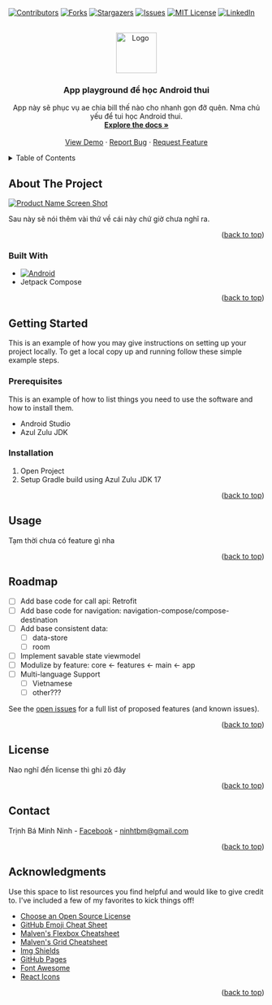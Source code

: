 <!-- Improved compatibility of back to top link: See: https://github.com/420locs/android-playground/pull/73 -->
<a id="readme-top"></a>
<!--
*** Thanks for checking out the Best-README-Template. If you have a suggestion
*** that would make this better, please fork the repo and create a pull request
*** or simply open an issue with the tag "enhancement".
*** Don't forget to give the project a star!
*** Thanks again! Now go create something AMAZING! :D
-->



<!-- PROJECT SHIELDS -->
<!--
*** I'm using markdown "reference style" links for readability.
*** Reference links are enclosed in brackets [ ] instead of parentheses ( ).
*** See the bottom of this document for the declaration of the reference variables
*** for contributors-url, forks-url, etc. This is an optional, concise syntax you may use.
*** https://www.markdownguide.org/basic-syntax/#reference-style-links
-->
[![Contributors][contributors-shield]][contributors-url]
[![Forks][forks-shield]][forks-url]
[![Stargazers][stars-shield]][stars-url]
[![Issues][issues-shield]][issues-url]
[![MIT License][license-shield]][license-url]
[![LinkedIn][linkedin-shield]][linkedin-url]



<!-- PROJECT LOGO -->
<br />
<div align="center">
  <a href="https://github.com/420locs/android-playground">
  <!-- Todo: chèn logo đoạn này mà chưa có logo -->
    <img src="images/logo.png" alt="Logo" width="80" height="80">
  </a>

  <h3 align="center">App playground để học Android thui</h3>

  <p align="center">
  App này sẽ phục vụ ae chia bill thế nào cho nhanh gọn đỡ quên. Nma chủ yếu để tui học Android thui.
    <br />
    <a href="https://github.com/420locs/android-playground"><strong>Explore the docs »</strong></a>
    <br />
    <br />
    <!-- todo: Demo ném vào đây nhưng chưa có demo hehe -->
    <a href="https://github.com/420locs/android-playground">View Demo</a>
    ·
    <a href="https://github.com/420locs/android-playground/issues/new?labels=bug&template=bug-report---.md">Report Bug</a>
    ·
    <a href="https://github.com/420locs/android-playground/issues/new?labels=enhancement&template=feature-request---.md">Request Feature</a>
  </p>
</div>



<!-- TABLE OF CONTENTS -->
<details>
  <summary>Table of Contents</summary>
  <ol>
    <li>
      <a href="#about-the-project">About The Project</a>
      <ul>
        <li><a href="#built-with">Built With</a></li>
      </ul>
    </li>
    <li>
      <a href="#getting-started">Getting Started</a>
      <ul>
        <li><a href="#prerequisites">Prerequisites</a></li>
        <li><a href="#installation">Installation</a></li>
      </ul>
    </li>
    <li><a href="#usage">Usage</a></li>
    <li><a href="#roadmap">Roadmap</a></li>
    <!-- <li><a href="#contributing">Contributing</a></li> -->
    <li><a href="#license">License</a></li>
    <li><a href="#contact">Contact</a></li>
    <li><a href="#acknowledgments">Acknowledgments</a></li>
  </ol>
</details>



<!-- ABOUT THE PROJECT -->
## About The Project
<!-- todo: Chưa có ảnh screenshot luôn vì chưa ra demo mà -->
[![Product Name Screen Shot][product-screenshot]](https://example.com)

Sau này sẽ nói thêm vài thứ về cái này chứ giờ chưa nghĩ ra.

<p align="right">(<a href="#readme-top">back to top</a>)</p>



### Built With

* [![Android][android-badge]][android-url]
* Jetpack Compose

<p align="right">(<a href="#readme-top">back to top</a>)</p>



<!-- GETTING STARTED -->
## Getting Started

This is an example of how you may give instructions on setting up your project locally.
To get a local copy up and running follow these simple example steps.

### Prerequisites

This is an example of how to list things you need to use the software and how to install them.

* Android Studio
* Azul Zulu JDK

### Installation

1. Open Project
2. Setup Gradle build using Azul Zulu JDK 17

<p align="right">(<a href="#readme-top">back to top</a>)</p>



<!-- USAGE EXAMPLES -->
## Usage
<!-- Todo: add feature mới zô đây -->
Tạm thời chưa có feature gì nha

<p align="right">(<a href="#readme-top">back to top</a>)</p>



<!-- ROADMAP -->
## Roadmap

- [ ] Add base code for call api: Retrofit
- [ ] Add base code for navigation: navigation-compose/compose-destination
- [ ] Add base consistent data: 
    - [ ] data-store
    - [ ] room
- [ ] Implement savable state viewmodel
- [ ] Modulize by feature: core <- features <- main <- app
- [ ] Multi-language Support
    - [ ] Vietnamese
    - [ ] other???

See the [open issues](https://github.com/420locs/android-playground/issues) for a full list of proposed features (and known issues).

<p align="right">(<a href="#readme-top">back to top</a>)</p>



<!-- CONTRIBUTING
## Contributing

Contributions are what make the open source community such an amazing place to learn, inspire, and create. Any contributions you make are **greatly appreciated**.

If you have a suggestion that would make this better, please fork the repo and create a pull request. You can also simply open an issue with the tag "enhancement".
Don't forget to give the project a star! Thanks again!

1. Fork the Project
2. Create your Feature Branch (`git checkout -b feature/AmazingFeature`)
3. Commit your Changes (`git commit -m 'Add some AmazingFeature'`)
4. Push to the Branch (`git push origin feature/AmazingFeature`)
5. Open a Pull Request

### Top contributors:

<a href="https://github.com/420locs/android-playground/graphs/contributors">
  <img src="https://contrib.rocks/image?repo=420locs/android-playground" alt="contrib.rocks image" />
</a>

<p align="right">(<a href="#readme-top">back to top</a>)</p> -->



<!-- LICENSE -->
## License

Nao nghĩ đến license thì ghi zô đây

<p align="right">(<a href="#readme-top">back to top</a>)</p>



<!-- CONTACT -->
## Contact

Trịnh Bá Minh Ninh - [Facebook](https://fb.com/zekk01) - ninhtbm@gmail.com

<p align="right">(<a href="#readme-top">back to top</a>)</p>



<!-- ACKNOWLEDGMENTS -->
## Acknowledgments

Use this space to list resources you find helpful and would like to give credit to. I've included a few of my favorites to kick things off!

* [Choose an Open Source License](https://choosealicense.com)
* [GitHub Emoji Cheat Sheet](https://www.webpagefx.com/tools/emoji-cheat-sheet)
* [Malven's Flexbox Cheatsheet](https://flexbox.malven.co/)
* [Malven's Grid Cheatsheet](https://grid.malven.co/)
* [Img Shields](https://shields.io)
* [GitHub Pages](https://pages.github.com)
* [Font Awesome](https://fontawesome.com)
* [React Icons](https://react-icons.github.io/react-icons/search)

<p align="right">(<a href="#readme-top">back to top</a>)</p>



<!-- MARKDOWN LINKS & IMAGES -->
<!-- https://www.markdownguide.org/basic-syntax/#reference-style-links -->
[contributors-shield]: https://img.shields.io/github/contributors/420locs/android-playground.svg?style=for-the-badge
[contributors-url]: https://github.com/420locs/android-playground/graphs/contributors
[forks-shield]: https://img.shields.io/github/forks/420locs/android-playground.svg?style=for-the-badge
[forks-url]: https://github.com/420locs/android-playground/network/members
[stars-shield]: https://img.shields.io/github/stars/420locs/android-playground.svg?style=for-the-badge
[stars-url]: https://github.com/420locs/android-playground/stargazers
[issues-shield]: https://img.shields.io/github/issues/420locs/android-playground.svg?style=for-the-badge
[issues-url]: https://github.com/420locs/android-playground/issues
[license-shield]: https://img.shields.io/github/license/420locs/android-playground.svg?style=for-the-badge
[license-url]: https://github.com/420locs/android-playground/blob/master/LICENSE.txt
[linkedin-shield]: https://img.shields.io/badge/-LinkedIn-black.svg?style=for-the-badge&logo=linkedin&colorB=555
[linkedin-url]: https://linkedin.com/in/420locs
[product-screenshot]: images/screenshot.png
[android-badge]: https://img.shields.io/badge/Android-3DDC84?style=for-the-badge&logo=android&logoColor=white
[android-url]: https://jquery.com 